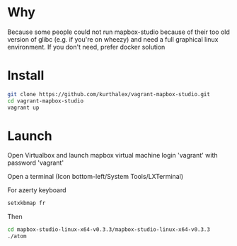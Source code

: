 Why
===

Because some people could not run mapbox-studio because of their too old version of glibc (e.g. if you're on wheezy) and need a full graphical linux environment. If you don't need, prefer docker solution


Install
=======

```bash
git clone https://github.com/kurthalex/vagrant-mapbox-studio.git
cd vagrant-mapbox-studio
vagrant up
```

Launch
======

Open Virtualbox and launch mapbox virtual machine
login 'vagrant' with password 'vagrant'

Open a terminal (Icon bottom-left/System Tools/LXTerminal)

For azerty keyboard
```bash
setxkbmap fr
```

Then

```bash
cd mapbox-studio-linux-x64-v0.3.3/mapbox-studio-linux-x64-v0.3.3
./atom
```
